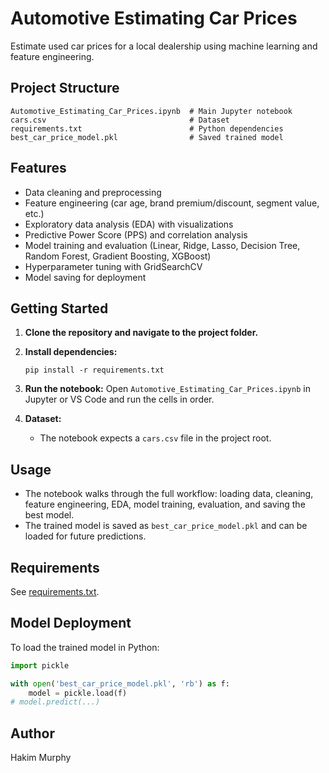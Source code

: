 # Automotive Estimating Car Prices

Estimate used car prices for a local dealership using machine learning and feature engineering.

## Project Structure

```
Automotive_Estimating_Car_Prices.ipynb  # Main Jupyter notebook
cars.csv                                # Dataset
requirements.txt                        # Python dependencies
best_car_price_model.pkl                # Saved trained model
```

## Features

- Data cleaning and preprocessing
- Feature engineering (car age, brand premium/discount, segment value, etc.)
- Exploratory data analysis (EDA) with visualizations
- Predictive Power Score (PPS) and correlation analysis
- Model training and evaluation (Linear, Ridge, Lasso, Decision Tree, Random Forest, Gradient Boosting, XGBoost)
- Hyperparameter tuning with GridSearchCV
- Model saving for deployment

## Getting Started

1. **Clone the repository and navigate to the project folder.**

2. **Install dependencies:**
   ```
   pip install -r requirements.txt
   ```

3. **Run the notebook:**
   Open `Automotive_Estimating_Car_Prices.ipynb` in Jupyter or VS Code and run the cells in order.

4. **Dataset:**
   - The notebook expects a `cars.csv` file in the project root.

## Usage

- The notebook walks through the full workflow: loading data, cleaning, feature engineering, EDA, model training, evaluation, and saving the best model.
- The trained model is saved as `best_car_price_model.pkl` and can be loaded for future predictions.

## Requirements

See [requirements.txt](requirements.txt).

## Model Deployment

To load the trained model in Python:

```python
import pickle

with open('best_car_price_model.pkl', 'rb') as f:
    model = pickle.load(f)
# model.predict(...)
```

## Author

Hakim Murphy

